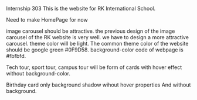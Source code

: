 Internship 303
This is the website for RK International School.

Need to make HomePage for now

image carousel should be attractive. the previous design of the image carousel of the RK website is very well. we have to design a more attractive carousel. theme color will be light. The common theme color of the website should be google green #0F9D58. background-color code of webpage is #fbfbfd.

Tech tour, sport tour, campus tour will be form of cards with hover effect without background-color.

Birthday card  only  background shadow wihout hover properties
And without background.